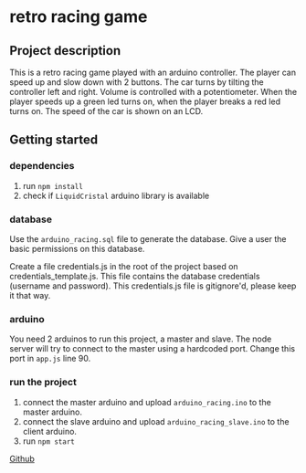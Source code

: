 # retro racing game

## Project description

This is a retro racing game played with an arduino controller. 
The player can speed up and slow down with 2 buttons.
The car turns by tilting the controller left and right.
Volume is controlled with a potentiometer.
When the player speeds up a green led turns on, when the player breaks a red led turns on.
The speed of the car is shown on an LCD.

## Getting started

### dependencies

1. run ```npm install```
2. check if ```LiquidCristal``` arduino library is available

### database

Use the ```arduino_racing.sql``` file to generate the database.
Give a user the basic permissions on this database.

Create a file credentials.js in the root of the project based on credentials_template.js.
This file contains the database credentials (username and password). 
This credentials.js file is gitignore'd, please keep it that way.

### arduino

You need 2 arduinos to run this project, a master and slave.
The node server will try to connect to the master using a hardcoded port.
Change this port in ```app.js``` line 90.

### run the project

1. connect the master arduino and upload ```arduino_racing.ino``` to the master arduino.
9234859. connect the slave arduino and upload ```arduino_racing_slave.ino``` to the client arduino.
2342341. run ```npm start```

[Github](https://github.com/DeBoevereBen/SmartDevices)
